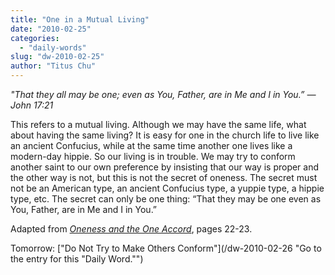 ```yaml
---
title: "One in a Mutual Living"
date: "2010-02-25"
categories: 
  - "daily-words"
slug: "dw-2010-02-25"
author: "Titus Chu"
---
```


_"That they all may be one; even as You, Father, are in Me and I in You.” — John 17:21_

This refers to a mutual living. Although we may have the same life, what about having the same living? It is easy for one in the church life to live like an ancient Confucius, while at the same time another one lives like a modern-day hippie. So our living is in trouble. We may try to conform another saint to our own preference by insisting that our way is proper and the other way is not, but this is not the secret of oneness. The secret must not be an American type, an ancient Confucius type, a yuppie type, a hippie type, etc. The secret can only be one thing: “That they may be one even as You, Father, are in Me and I in You.”

Adapted from [_Oneness and the One Accord_](/book-oneness/ "Go to the listing for this book."), pages 22-23.

Tomorrow: ["Do Not Try to Make Others Conform"](/dw-2010-02-26 "Go to the entry for this "Daily Word."")
